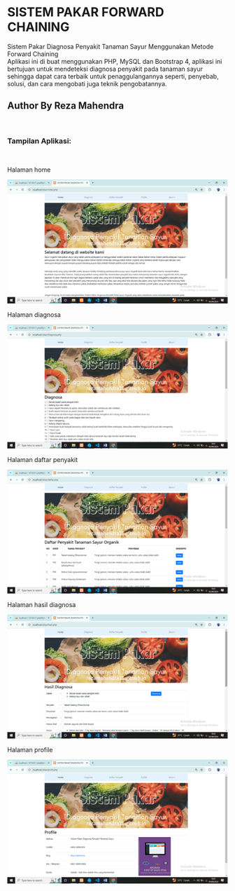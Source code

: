 # SISTEM PAKAR FORWARD CHAINING
Sistem Pakar Diagnosa Penyakit Tanaman Sayur Menggunakan Metode Forward Chaining<br>
Aplikasi ini di buat menggunakan PHP, MySQL dan Bootstrap 4, aplikasi ini bertujuan untuk
mendeteksi diagnosa penyakit pada tanaman sayur sehingga dapat cara terbaik untuk penaggulangannya seperti,
penyebab, solusi, dan cara mengobati juga teknik pengobatannya.

<h2>Author By Reza Mahendra</h2>
<br>
<h3>Tampilan Aplikasi:</h3><br>
<p>Halaman home</p>
<img
  src="/sample/home.png"
  alt="Alt text"
  title="Login"
  style="display: inline-block; margin: 0 auto; width: 0 auto ;">

  <p>Halaman diagnosa</p>
<img
  src="/sample/diagnosa.png"
  alt="Alt text"
  title="Home"
  style="display: inline-block; margin: 0 auto; width: 0 auto ;">

  <p>Halaman daftar penyakit</p>
<img
  src="/sample/daftar penyakit.png"
  alt="Alt text"
  title="Data Guru"
  style="display: inline-block; margin: 0 auto; width: 0 auto ;">

  <p>Halaman hasil diagnosa</p>
<img
  src="/sample/hasil diagnosa.png"
  alt="Alt text"
  title="Home"
  style="display: inline-block; margin: 0 auto; width: 0 auto ;">

  <p>Halaman profile</p>
<img
  src="/sample/profile.png"
  alt="Alt text"
  title="Data Guru"
  style="display: inline-block; margin: 0 auto; width: 0 auto ;">

